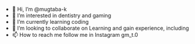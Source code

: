 - 👋 Hi, I’m @mugtaba-k
- 👀 I’m interested in dentistry and gaming
- 🌱 I’m currently learning coding
- 💞️ I’m looking to collaborate on Learning and gain experience, including
- 📫 How to reach me follow me in Instagram gm_t.0

<!---
mugtaba-k/mugtaba-k is a ✨ special ✨ repository because its `README.md` (this file) appears on your GitHub profile.
You can click the Preview link to take a look at your changes.
--->
